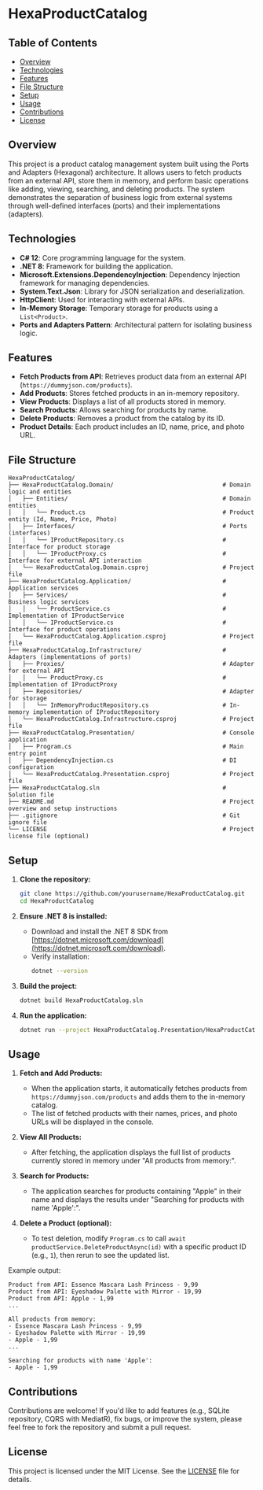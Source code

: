 ﻿# HexaProductCatalog

## Table of Contents

- [Overview](#overview)
- [Technologies](#technologies)
- [Features](#features)
- [File Structure](#file-structure)
- [Setup](#setup)
- [Usage](#usage)
- [Contributions](#contributions)
- [License](#license)

## Overview

This project is a product catalog management system built using the Ports and Adapters (Hexagonal) architecture. It allows users to fetch products from an external API, store them in memory, and perform basic operations like adding, viewing, searching, and deleting products. The system demonstrates the separation of business logic from external systems through well-defined interfaces (ports) and their implementations (adapters).

## Technologies

- **C# 12**: Core programming language for the system.
- **.NET 8**: Framework for building the application.
- **Microsoft.Extensions.DependencyInjection**: Dependency Injection framework for managing dependencies.
- **System.Text.Json**: Library for JSON serialization and deserialization.
- **HttpClient**: Used for interacting with external APIs.
- **In-Memory Storage**: Temporary storage for products using a `List<Product>`.
- **Ports and Adapters Pattern**: Architectural pattern for isolating business logic.

## Features

- **Fetch Products from API**: Retrieves product data from an external API (`https://dummyjson.com/products`).
- **Add Products**: Stores fetched products in an in-memory repository.
- **View Products**: Displays a list of all products stored in memory.
- **Search Products**: Allows searching for products by name.
- **Delete Products**: Removes a product from the catalog by its ID.
- **Product Details**: Each product includes an ID, name, price, and photo URL.

## File Structure

```
HexaProductCatalog/
├── HexaProductCatalog.Domain/                               # Domain logic and entities
│   ├── Entities/                                            # Domain entities
│   │   └── Product.cs                                       # Product entity (Id, Name, Price, Photo)
│   ├── Interfaces/                                          # Ports (interfaces)
│   │   └── IProductRepository.cs                            # Interface for product storage
│   │   └── IProductProxy.cs                                 # Interface for external API interaction
│   └── HexaProductCatalog.Domain.csproj                     # Project file
├── HexaProductCatalog.Application/                          # Application services
│   ├── Services/                                            # Business logic services
│   │   └── ProductService.cs                                # Implementation of IProductService
│   │   └── IProductService.cs                               # Interface for product operations
│   └── HexaProductCatalog.Application.csproj                # Project file
├── HexaProductCatalog.Infrastructure/                       # Adapters (implementations of ports)
│   ├── Proxies/                                             # Adapter for external API
│   │   └── ProductProxy.cs                                  # Implementation of IProductProxy
│   ├── Repositories/                                        # Adapter for storage
│   │   └── InMemoryProductRepository.cs                     # In-memory implementation of IProductRepository
│   └── HexaProductCatalog.Infrastructure.csproj             # Project file
├── HexaProductCatalog.Presentation/                         # Console application
│   ├── Program.cs                                           # Main entry point
│   ├── DependencyInjection.cs                               # DI configuration
│   └── HexaProductCatalog.Presentation.csproj               # Project file
├── HexaProductCatalog.sln                                   # Solution file
├── README.md                                                # Project overview and setup instructions
├── .gitignore                                               # Git ignore file
└── LICENSE                                                  # Project license file (optional)
```

## Setup

1. **Clone the repository:**
   ```bash
   git clone https://github.com/yourusername/HexaProductCatalog.git
   cd HexaProductCatalog
   ```

2. **Ensure .NET 8 is installed:**
   - Download and install the .NET 8 SDK from [https://dotnet.microsoft.com/download](https://dotnet.microsoft.com/download).
   - Verify installation:
     ```bash
     dotnet --version
     ```

3. **Build the project:**
   ```bash
   dotnet build HexaProductCatalog.sln
   ```

4. **Run the application:**
   ```bash
   dotnet run --project HexaProductCatalog.Presentation/HexaProductCatalog.Presentation.csproj
   ```

## Usage

1. **Fetch and Add Products:**
    - When the application starts, it automatically fetches products from `https://dummyjson.com/products` and adds them to the in-memory catalog.
    - The list of fetched products with their names, prices, and photo URLs will be displayed in the console.

2. **View All Products:**
    - After fetching, the application displays the full list of products currently stored in memory under "All products from memory:".

3. **Search for Products:**
    - The application searches for products containing "Apple" in their name and displays the results under "Searching for products with name 'Apple':".

4. **Delete a Product (optional):**
    - To test deletion, modify `Program.cs` to call `await productService.DeleteProductAsync(id)` with a specific product ID (e.g., `1`), then rerun to see the updated list.

Example output:
```
Product from API: Essence Mascara Lash Princess - 9,99
Product from API: Eyeshadow Palette with Mirror - 19,99
Product from API: Apple - 1,99
...

All products from memory:
- Essence Mascara Lash Princess - 9,99
- Eyeshadow Palette with Mirror - 19,99
- Apple - 1,99
...

Searching for products with name 'Apple':
- Apple - 1,99
```

## Contributions

Contributions are welcome! If you'd like to add features (e.g., SQLite repository, CQRS with MediatR), fix bugs, or improve the system, please feel free to fork the repository and submit a pull request.

## License

This project is licensed under the MIT License. See the [LICENSE](LICENSE) file for details.
